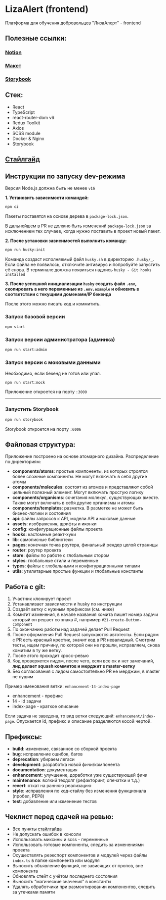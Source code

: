 # LizaAlert (frontend)

Платформа для обучения добровольцев "ЛизаАлерт" - frontend

## Полезные ссылки:

### [Notion](https://www.notion.so/Workspase-1078a8066a6e45fbb9ad07854f7e0f38)

### [Макет](https://www.figma.com/file/FasUcYffR2kJAhPvBGcACW/LizaAlert-Mockups?node-id=155%3A5905)

### [Storybook](https://lizaalert-storybook.netlify.app/)

## Стек:

- React
- TypeScript
- react-router-dom v6
- Redux Toolkit
- Axios
- SCSS module
- Docker & Nginx
- Storybook

## [Стайлгайд](./docs/style-guide.md)

## Инструкции по запуску dev-режима

Версия Node.js должна быть не менее `v16`

**1. Установить зависимости командой:**

```bash
npm ci
```

Пакеты поставятся на основе дерева в `package-lock.json`.

В дальнейшем в PR не должно быть изменений `package-lock.json` за исключением
тех случаев, когда нужно поставить в проект новый пакет.

**2. После установки зависимостей выполнить команду:**

```bash
npm run husky:init
```

Команда создаст исполняемый файл `husky.sh` в директорию `.husky/_`. Если файла
не появилось, отключите антивирус и попробуйте запустить её снова. В терминале
должна появиться надпись `husky - Git hooks installed`

**3. После успешной инициализации `husky` создать файл `.env`, скопировать в
него переменные из `.env.example` и обновить в соответствии с текущими
доменами/IP бекенда**

После этого можно писать код и коммитить.

### Запуск базовой версии

```bash
npm start
```

### Запуск версии администратора (админка)

```bash
npm run start:admin
```

### Запуск версии с моковыми данными

Необходимо, если бекенд не готов или упал.

```bash
npm run start:mock
```

Приложение откроется на порту `:3000`

---

### Запустить Storybook

```bash
npm run storybook
```

Storybook откроется на порту `:6006`

## Файловая структура:

Приложение построено на основе атомарного дизайна.
Распределение по директориям:

- **components/atoms**: простые компоненты, из которых строятся более сложные
  компоненты. Не могут включать в себя другие атомы
- **components/molecules**: состоят из атомов и представляют собой цельный
  полезный элемент. Могут включать простую логику
- **components/organisms**: сочетания молекул, существующих вместе. Также могут
  включать в себя другие организмы и атомы
- **components/templates**: разметка. В разметке не может быть бизнес-логики и
  состояния
- **api**: файлы запросов к API, модели API и моковые данные
- **assets**: изображения, шрифты и иконки
- **config**: конфигурационные файлы проекта
- **hooks**: кастомные реакт-хуки
- **lib**: самописные библиотеки
- **pages**: конечная точка роутера, финальный рендер целой страницы
- **router**: роутер проекта
- **store**: файлы по работе с глобальным стором
- **styles**: глобальные стили и переменные
- **types**: файлы с глобальными и конфигурационными типами
- **utils**: утилитарные простые функции и глобальные константы

## Работа с git:

1. Участник клонирует проект
2. Устанавливает зависимости и husky по инструкции
3. Создаёт ветку с нужным префиксом (см. ниже)
4. Комитит изменения, в начале названия комита пишет номер задачи который он
   решает со знака #, например `#21-create-Button-component`
5. По окончанию работы над задачей делает Pull Request
6. После оформления Pull Request запускаются автотесты.
   Если рядом с PR есть красный крестик, значит код в PR невалидный.
   Смотрим тесты, ищем причину, по которой они не прошли, исправляем, снова
   комитим в ту же ветку.
7. После этого проходит кросс-ревью
8. Код проверяется лидом, после чего, если все ок и нет замечаний, **лид делает
   squash коммитов и мерджит в master-ветку**
9. Без согласования с лидом самостоятельно PR не мерджим, в master не пушим

Пример именования ветки: `enhancement-14-index-page`

- enhancement - префикс
- 14 - id задачи
- index-page - краткое описание

Если задача не заведена, то вид ветки следующий: `enhancement/index-page`.
Опускается id, префикс и описание разделяются косой чертой.

## Префиксы:

- **build**: изменение, связанное со сборкой проекта
- **bug**: исправление ошибок, багов
- **deprecation**: убираем легаси
- **development**: разработка новой фичи/компонента
- **documentation**: документация
- **enhancement**: улучшение, доработки уже существующей фичи
- **maintenance**: всякий техдолг (рефакторинг, опечатки и т.д.)
- **revert**: откат на раннюю реализацию
- **style**: исправления по код-стайлу без изменения функционала (пробел, PEP8)
- **test**: добавление или изменение тестов

## Чеклист перед сдачей на ревью:

- Все пункты [стайлгайда](./docs/style-guide.md)
- Не допускать ошибок в консоли
- Использовать миксины и scss - переменные
- Использовать готовые компоненты, следить за изменениями проекта
- Осуществлять реэкспорт компонентов и модулей через файлы `index.ts` в папке
  компонента или модуля
- Выносить объявление функций, не зависящих от пропов, вне компонента
- Обновлять стейт с учётом последнего состояния
- Выносить “магические значения” в константы
- Удалять обработчики при размонтировании компонентов, следить за утечками
  памяти
